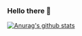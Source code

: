 ### Hello there 👋
[![Anurag's github stats](https://github-readme-stats.vercel.app/api?username=Tomev)](https://github.com/anuraghazra/github-readme-stats)
<!--
**Tomev/Tomev** is a ✨ _special_ ✨ repository because its `README.md` (this file) appears on your GitHub profile.

Here are some ideas to get you started:

- 🔭 I’m currently working on ...
- 🌱 I’m currently learning ...
- 👯 I’m looking to collaborate on ...
- 🤔 I’m looking for help with ...
- 💬 Ask me about ...
- 📫 How to reach me: ...
- 😄 Pronouns: ...
- ⚡ Fun fact: ...
-->
